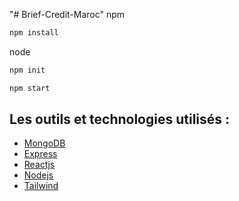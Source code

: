 "# Brief-Credit-Maroc" 
npm
```bash
npm install
```

node
```bash
npm init
```
```bash
npm start
```

## Les outils et technologies utilisés :
 - [MongoDB](https://www.mongodb.com/home)
 - [Express](https://expressjs.com/)
 - [Reactjs](https://reactjs.org/)
  - [Nodejs](https://nodejs.org/en/download/)
 - [Tailwind](https://tailwindcss.com/)


